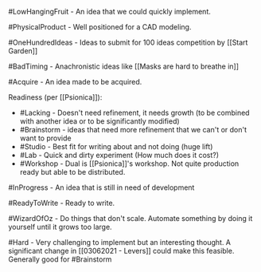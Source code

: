 #LowHangingFruit - An idea that we could quickly implement. 

#PhysicalProduct  - Well positioned for a CAD modeling.

#OneHundredIdeas - Ideas to submit for 100 ideas competition by [[Start Garden]]

#BadTiming - Anachronistic ideas like [[Masks are hard to breathe in]]

#Acquire - An idea made to be acquired.

Readiness (per [[Psionica]]):
- #Lacking - Doesn't need refinement, it needs growth (to be combined with another idea or to be significantly modified)
- #Brainstorm - ideas that need more refinement that we can't or don't want to provide
- #Studio - Best fit for writing about and not doing (huge lift)
- #Lab - Quick and dirty experiment (How much does it cost?)
- #Workshop - Dual is [[Psionica]]'s workshop. Not quite production ready but able to be distributed.  

#InProgress  - An idea that is still in need of development

#ReadyToWrite  - Ready to write. 

#WizardOfOz - Do things that don't scale. Automate something by doing it yourself until it grows too large. 

#Hard - Very challenging to implement but an interesting thought. A significant change in [[03062021 - Levers]] could make this feasible. Generally good for #Brainstorm 